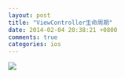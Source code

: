 ```yaml
---
layout: post
title: "ViewController生命周期"
date: 2014-02-04 20:38:21 +0800
comments: true
categories: ios
---
```

![](http://h.hiphotos.bdimg.com/album/s%3D1100%3Bq%3D90/sign=8dd44570e9c4b7453094b317ffcc2566/3801213fb80e7becd366c0b82d2eb9389b506b2f.jpg)

